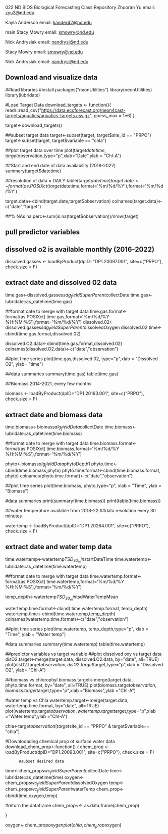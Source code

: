 022 ND BIOS Biological Forecasting Class Repository Zhuoran Yu email: zyu3@nd.edu

Kayla Anderson email: kander42@nd.edu

 main
Stacy Mowry email: smowry@nd.edu

Nick Andrysiak email: nandrysi@nd.edu

Stacy Mowry
email: smowry@nd.edu

Nick Andrysiak
email: nandrysi@nd.edu

## Download and visualize data

##load libraries
#install.packages("neonUtilities")
library(neonUtilities)
library(lubridate)


#Load Target Data
download_targets <- function(){
  readr::read_csv("https://data.ecoforecast.org/neon4cast-targets/aquatics/aquatics-targets.csv.gz", guess_max = 1e6)
}

target<-download_targets()

##subset target data
target<-subset(target, target$site_id == "PRPO")
target<-subset(target, target$variable == "chla")

##plot target data over time
plot(target$datetime,target$observation,type="p",xlab="Date",ylab = "Chl-A")

##Start and end date of data availability (2018-2022)
summary(target$datetime)

##resolution of data = DAILY
table(target$datetime)
target.date<-format(as.POSIXct( target$datetime,format='%m/%d/%Y'),format='%m/%d/%Y')

target.data<-cbind(target.date,target$observation)
colnames(target.data)<-c("date","target")



##% NAs
na.perc<-sum(is.na(target$observation))/nrow(target)

## pull predictor variables 
## dissolved o2 is available monthly (2016-2022)

  dissolved.gasses <- loadByProduct(dpID="DP1.20097.001", 
                                    site=c("PRPO"),
                                    check.size = F)
  
  ## extract date and dissolved 02 data
  time.gas<-dissolved.gasses$sdg_fieldSuperParent$collectDate
  time.gas<-lubridate::as_datetime(time.gas)
  
  ##format date to merge with target data
  time.gas.format<-format(as.POSIXct( time.gas,format='%m/%d/%Y %H:%M:%S'),format='%m/%d/%Y')
  dissolved.02<-dissolved.gasses$sdg_fieldSuperParent$dissolvedOxygen
  dissolved.02.time<-cbind(time.gas.format,dissolved.02)
  
  dissolved.O2.data<-cbind(time.gas.format,dissolved.02)
  colnames(dissolved.O2.data)<-c("date","observation")
  
  
  ##plot time series
  plot(time.gas,dissolved.02, type="p",xlab = "Dissolved O2", ylab= "time")
  
##data summaries 
summary(time.gas)
table(time.gas)

  



##Biomass 2014-2021, every few months

  biomass <- loadByProduct(dpID="DP1.20163.001", 
                           site=c("PRPO"),
                           check.size = F)
  
  ## extract date and biomass data
  time.biomass<-biomass$alg_fieldData$collectDate
  time.biomass<-lubridate::as_datetime(time.biomass)
  
  ##format date to merge with target data
  time.biomass.format<-format(as.POSIXct( time.biomass,format='%m/%d/%Y %H:%M:%S'),format='%m/%d/%Y')
 

  
  phyto<-biomass$alg_fieldData$phytoDepth1
  phyto.time<-cbind(time.biomass,phyto)
  phyto.time.format<-cbind(time.biomass.format,  phyto)
  colnames(phyto.time.format)<-c("date","observation")
  
  ##plot time series
  plot(time.biomass, phyto,type="p", xlab = "Time", ylab = "Biomass")
  
  #data summaries 
  print(summary(time.biomass))
  print(table(time.biomass))
  
  


##water temperature available from 2018-22
##data resolution every 30 minutes


  watertemp <- loadByProduct(dpID="DP1.20264.001", 
                             site=c("PRPO"),
                             check.size = F)
  
  ## extract date and water temp data 
  time.watertemp<-watertemp$TSD_30_min$startDateTime
  time.watertemp<-lubridate::as_datetime(time.watertemp)
  
  ##format date to merge with target data
  time.watertemp.format<-format(as.POSIXct( time.watertemp,format='%m/%d/%Y %H:%M:%S'),format='%m/%d/%Y')
  
temp_depth<-watertemp$TSD_30_min$tsdWaterTempMean
  
watertemp.time.format<-cbind(  time.watertemp.format, temp_depth)
watertemp.time<-cbind(time.watertemp,temp_depth)
colnames(watertemp.time.format)<-c("date","observation")
  
  ##plot time series
  plot(time.watertemp, temp_depth,type="p", xlab = "Time", ylab = "Water temp")
  
  #data summaries 
summary(time.watertemp)
table(time.watertemp)


##predictor variables vs target variable
##plot dissolved oxy vs target data
disO2.target<-merge(target.data, dissolved.O2.data, by="date", all=TRUE)
plot(disO2.target$observation,disO2.target$target,type="p",xlab = "Dissolved O2", ylab= "Chl-A")

##biomass vs chlorophyl
biomass.target<-merge(target.data, phyto.time.format, by="date", all=TRUE)
plot(biomass.target$observation,biomass.target$target,type="p",xlab ="Biomass",ylab ="Chl-A")

#water temp vs Chla
watertemp.target<-merge(target.data, watertemp.time.format, by="date", all=TRUE)
plot(watertemp.target$observation,watertemp.target$target,type="p",xlab ="Water temp",ylab ="Chl-A")


chla<-target$observation [target$site_id == "PRPO" & target$variable== "chla"]


#Downlodading chemical prop of surface water data
download_chem_prop<-function()
{
  chem_prop <- loadByProduct(dpID="DP1.20093.001", 
                                    site=c("PRPO"),
                                    check.size = F)
                                    
          #subset desired data
time<-chem_prop$swc_fieldSuperParent$collectDate
time<-lubridate::as_datetime(time)
oxygen<-chem_prop$swc_fieldSuperParent$dissolvedOxygen
temp<-chem_prop$swc_fieldSuperParent$waterTemp
chem_prop<-cbind(time,oxygen,temp)
  
  
  #return the dataframe
  chem_prop<<- as.data.frame(chem_prop)
  
  
  
}

oxygen<-chem_prop$oxygen
  plot (chla, chem_prop$oxygen)
  
  
  


